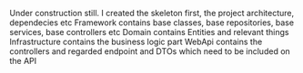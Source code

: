 Under construction still. I created the skeleton first, the project architecture, dependecies etc
Framework contains base classes, base repositories, base services, base controllers etc
Domain contains Entities and relevant things
Infrastructure contains the business logic part
WebApi contains the controllers and regarded endpoint and DTOs which need to be included on the API
